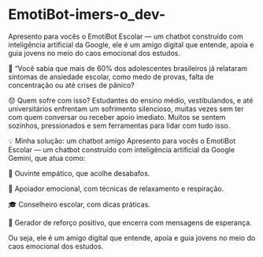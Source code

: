 # EmotiBot-imers-o_dev-
Apresento para vocês o EmotiBot Escolar — um chatbot construído com inteligência artificial da Google, ele é um amigo digital que entende, apoia e guia jovens no meio do caos emocional dos estudos.

📢 “Você sabia que mais de 60% dos adolescentes brasileiros já relataram sintomas de ansiedade escolar, como medo de provas, falta de concentração ou até crises de pânico?

😞 Quem sofre com isso?
Estudantes do ensino médio, vestibulandos, e até universitários enfrentam um sofrimento silencioso, muitas vezes sem ter com quem conversar ou receber apoio imediato. Muitos se sentem sozinhos, pressionados e sem ferramentas para lidar com tudo isso.

💡 Minha solução: um chatbot amigo
Apresento para vocês o EmotiBot Escolar — um chatbot construído com inteligência artificial da Google Gemini, que atua como:

🧠 Ouvinte empático, que acolhe desabafos.

🧘 Apoiador emocional, com técnicas de relaxamento e respiração.

🎓 Conselheiro escolar, com dicas práticas.

🌟 Gerador de reforço positivo, que encerra com mensagens de esperança.

Ou seja, ele é um amigo digital que entende, apoia e guia jovens no meio do caos emocional dos estudos.
